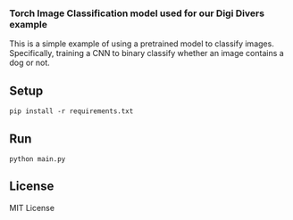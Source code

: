 ### Torch Image Classification model used for our Digi Divers example

This is a simple example of using a pretrained model to classify images. 
Specifically, training a CNN to binary classify whether an image contains a dog or not.

## Setup

```
pip install -r requirements.txt
```

## Run

```
python main.py
```

## License

MIT License